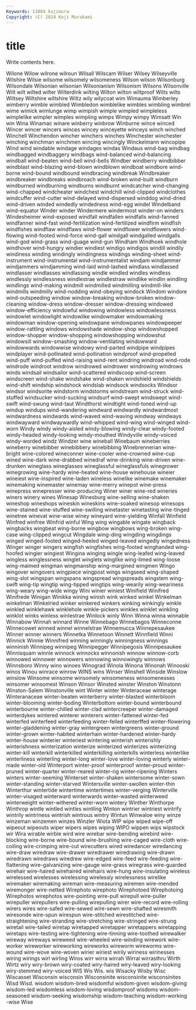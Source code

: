 ```yaml
---
Keywords: 13804 kojimura
Copyright: (C) 2024 Koji Murakami
---
```


# title

Write contents here.



 Wilone Wilow wilrone
wilroun Wilsall Wilscam Wilser Wilsey Wilseyville Wilshire Wilsie wilsome wilsomely
wilsomeness Wilson wilson Wilsonburg Wilsondale Wilsonian wilsonian Wilsonianism Wilsonism Wilsons
Wilsonville Wilt wilt wilted wilter Wilterdink wilting Wilton wilton wiltproof
Wilts wilts Wiltsey Wiltshire wiltshire Wiltz wily wilycoat wim Wimauma
Wimberley wimberry wimble wimbled Wimbledon wimblelike wimbles wimbling wimbrel wime
wimick wimlunge wimp wimpish wimple wimpled wimpleless wimplelike wimpler wimples
wimpling wimps Wimpy wimpy Wimsatt Win win Wina Winamac winare
winberry winbrow Winburne wince winced Wincer wincer wincers winces wincey
winceyette winceys winch winched Winchell Winchendon wincher winchers winches Winchester
winchester winching winchman winchmen wincing wincingly Winckelmann wincopipe Wind wind
windable windage windages windas Windaus wind-bag windbag windbagged windbaggery windbags
wind-balanced wind-balancing windball wind-beaten wind-bell wind-bells Windber windberry windbibber windblast
wind-blazing wind-blown windblown windboat windbore wind-borne wind-bound windbound windbracing windbreak
Windbreaker windbreaker windbreaks windbroach wind-broken wind-built windburn windburned windburning windburns
windburnt windcatcher wind-changing wind-chapped windcheater windchest windchill wind-clipped windclothes windcuffer
wind-cutter wind-delayed wind-dispersed winddog wind-dried wind-driven winded windedly windedness wind-egg
windel Windelband wind-equator Winder winder Windermere windermost winder-on winders Windesheimer
wind-exposed windfall windfallen windfalls wind-fanned windfanner wind-fast wind-fertilization wind-fertilized windfirm
windfish windfishes windflaw windflaws wind-flower windflower windflowers wind-flowing wind-footed wind-force
wind-gall windgall windgalled windgalls wind-god wind-grass wind-guage wind-gun Windham Windhoek
windhole windhover wind-hungry windier windiest windigo windigos windill windily windiness
winding windingly windingness windings winding-sheet wind-instrument wind-instrumental wind-instrumentalist windjam windjammer
windjammers windjamming wind-laid wind-lashed windlass windlassed windlasser windlasses windlassing windle
windled windles windless windlessly windlessness windlestrae windlestraw windlike windlin windling
windlings wind-making windmill windmilled windmilling windmill-like windmills windmilly wind-nodding wind-obeying
windock Windom windore wind-outspeeding window window-breaking window-broken window-cleaning window-dress window-dresser
window-dressing windowed window-efficiency windowful windowing windowless windowlessness windowlet windowlight windowlike
windowmaker windowmaking windowman window-opening windowpane windowpanes windowpeeper window-rattling windows windowshade
window-shop windowshopped window-shopper window-shopping windowshopping windowshut windowsill window-smashing window-ventilating windowward
windowwards windowwise windowy wind-parted windpipe windpipes windplayer wind-pollinated wind-pollination windproof
wind-propelled wind-puff wind-puffed wind-raising wind-rent windring windroad wind-rode windrode windroot
windrow windrowed windrower windrowing windrows winds windsail windsailor wind-scattered windscoop
wind-screen windscreen wind-shake windshake wind-shaken windshield windshields wind-shift windship windshock
windslab windsock windsocks Windsor windsor windsorite windstorm windstorms windstream wind-struck
wind-stuffed windsucker wind-sucking windsurf wind-swept windswept wind-swift wind-swung wind-taut Windthorst
windtight wind-toned wind-up windup windups wind-wandering windward windwardly windwardmost windwardness
windwards wind-waved wind-waving windway windways windwayward windwaywardly wind-whipped wind-wing wind-winged
wind-worn Windy windy windy-aisled windy-blowing windy-clear windy-footed windy-headed windy-looking windy-mouthed
Windyville windy-voiced windy-worded windz Windzer wine wineball Winebaum wineberries wineberry
winebibber winebibbery winebibbing Winebrennerian wine-bright wine-colored wineconner wine-cooler wine-crowned wine-cup
wined wine-dark wine-drabbed winedraf wine-drinking wine-driven wine-drunken wineglass wineglasses wineglassful
wineglassfuls winegrower winegrowing wine-hardy wine-heated wine-house winehouse wineier wineiest wine-inspired
wine-laden wineless winelike winemake winemaker winemaking winemaster winemay wine-merry winepot
wine-press winepress winepresser wine-producing Winer winer wine-red wineries winers winery
wines Winesap Winesburg wine-selling wine-shaken wineshop wineshops wineskin wineskins wine-soaked
winesop winesops wine-stained wine-stuffed wine-swilling winetaster winetasting wine-tinged winetree winevat
wine-wise winey wineyard wine-yielding Winfall Winfield Winfred winfree Winfrid winful
Wing wing wingable wingate wingback wingbacks wingbeat wing-borne wingbow wingbows
wing-broken wing-case wing-clipped wingcut Wingdale wing-ding wingding wingdings winged winged-footed
winged-heeled winged-leaved wingedly wingedness Winger winger wingers wingfish wingfishes wing-footed
winghanded wing-hoofed wingier wingiest Wingina winging wingle wing-leafed wing-leaved wingless
winglessness winglet winglets winglike wing-limed wing-loose wing-maimed wingman wingmanship wing-margined
wingmen Wingo wingover wingovers wingpiece wingpost wings wingseed wing-shaped wing-slot
wingspan wingspans wingspread wingspreads wingstem wing-swift wing-tip wingtip wing-tipped wingtips
wing-wearily wing-weariness wing-weary wing-wide wingy Wini winier winiest Winifield Winifred
Winifrede Winigan Winikka wining winish wink winked winkel Winkelman winkelman
Winkelried winker winkered winkers winking winkingly winkle winkled winklehawk winklehole
winkle-pickers winkles winklet winkling winklot winks winless winlestrae Winlock winly
Winn Winna winna winnable Winnabow Winnah winnard Winne Winnebago Winnebagos
Winneconne Winnecowet winned winnel winnelstrae Winnemucca Winnepesaukee Winner winner winners
Winnetka Winnetoon Winnett Winnfield Winni Winnick Winnie Winnifred winning winningly
winningness winnings winninish Winnipeg winnipeg Winnipegger Winnipegosis Winnipesaukee Winnisquam winnle
winnock winnocks winnonish winnow winnow-corb winnowed winnower winnowers winnowing winnowingly
winnows Winnsboro Winny wino winoes Winograd Winola Winona Winonah Winooski
winos Winou winrace winrow WINS wins Winser Winshell Winside Winslow
winslow Winsome winsome winsomely winsomeness winsomenesses winsomer winsomest Winson Winsor
Winsted winster Winston Winstonn Winston-Salem Winstonville wint Winter winter Winteraceae
winterage Winteranaceae winter-beaten winterberry winter-blasted winterbloom winter-blooming winter-boding Winterbottom winter-bound
winterbound winterbourne winter-chilled winter-clad wintercreeper winter-damaged winterdykes wintered winterer winterers
winter-fattened winter-fed winterfed winterfeed winterfeeding winter-felled winterffed winter-flowering winter-gladdening winter-gray
wintergreen wintergreens winter-ground winter-grown winter-habited winterhain winter-hardened winter-hardy winter-house winterier
winteriest wintering winterish winterishly winterishness winterization winterize winterized winterizes winterizing
winter-kill winterkill winterkilled winterkilling winterkills winterless winterlike winterliness winterling winter-long
winter-love winter-loving winterly winter-made winter-old Winterport winter-proof winterproof winter-proud winter-pruned
winter-quarter winter-reared winter-rig winter-ripening Winters winters winter-seeming Winterset winter-shaken wintersome
winter-sown winter-standing winter-starved Wintersville winter-swollen winter-thin Winterthur wintertide wintertime wintertimes
winter-verging Winterville winter-visaged winterward winterwards winter-wasted winterweed winterweight winter-withered winter-worn
wintery Winther Winthorpe Winthrop wintle wintled wintles wintling Winton wintrier
wintriest wintrify wintrily wintriness wintrish wintrous wintry Wintun Winwaloe winy
winze winzeman winzemen winzes Winzler Wiota WIP wipe wiped wipe-off
wipeout wipeouts wiper wipers wipes wiping WIPO wippen wips wipstock
wir Wira wirable wirble wird wire wirebar wire-bending wirebird wire-blocking
wire-borne wire-bound wire-brushing wire-caged wire-cloth wire-coiling wire-crimping wire-cut wirecutters wired
wiredancer wiredancing wire-draw wiredraw wire-drawer wiredrawer wiredrawing wire-drawn wiredrawn wiredraws
wiredrew wire-edged wire-feed wire-feeding wire-flattening wire-galvanizing wire-gauge wire-grass wiregrass wire-guarded
wirehair wire-haired wirehaired wirehairs wire-hung wire-insulating wireless wirelessed wirelesses wirelessing
wirelessly wirelessness wirelike wiremaker wiremaking wireman wire-measuring wiremen wire-mended wiremonger
wire-netted Wirephoto wirephoto Wirephotoed Wirephotoing Wirephotos wirephotos wire-pointing wire-pull wirepull
wire-puller wirepuller wirepullers wire-pulling wirepulling wirer wire-record wire-rolling wirers wires
wire-safed wire-sewed wire-sewn wire-shafted wiresmith wiresonde wire-spun wirespun wire-stitched wirestitched
wire-straightening wire-stranding wire-stretching wire-stringed wire-strung wiretail wire-tailed wiretap wiretapped wiretapper
wiretappers wiretapping wiretaps wire-testing wire-tightening wire-tinning wire-toothed wirewalker wireway wireways
wireweed wire-wheeled wire-winding wirework wire-worker wireworker wireworking wireworks wireworm wireworms
wire-wound wire-wove wire-woven wirier wiriest wirily wiriness wirinesses wiring wirings
wirl wirling Wiros wirr wirra wirrah Wirral wirrasthru Wirth Wirtz
wiry wiry-brown wiry-coated wiry-haired wiry-leaved wiry-looking wiry-stemmed wiry-voiced WIS Wis
Wis. wis Wisacky Wisby Wisc Wiscasset Wisconsin wisconsin Wisconsinite wisconsinite
wisconsinites Wisd Wisd. wisdom wisdom-bred wisdomful wisdom-given wisdom-giving wisdom-led wisdomless
wisdom-loving wisdomproof wisdoms wisdom-seasoned wisdom-seeking wisdomship wisdom-teaching wisdom-working -wise Wise
